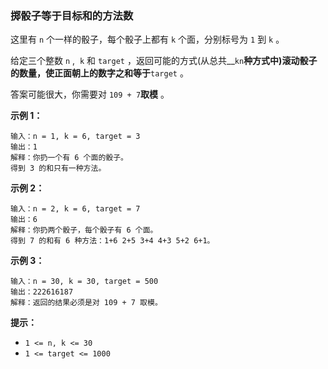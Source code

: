 ### 掷骰子等于目标和的方法数 ###
这里有 `n` 个一样的骰子，每个骰子上都有 `k` 个面，分别标号为 `1` 到 `k` 。

给定三个整数 `n` ,  `k` 和 `target` ，返回可能的方式(从总共__`kn`__种方式中)滚动骰子的数量，使正面朝上的数字之和等于__`target` 。

答案可能很大，你需要对 `109 + 7`**取模** 。



**示例 1：**

```
输入：n = 1, k = 6, target = 3
输出：1
解释：你扔一个有 6 个面的骰子。
得到 3 的和只有一种方法。
```

**示例 2：**

```
输入：n = 2, k = 6, target = 7
输出：6
解释：你扔两个骰子，每个骰子有 6 个面。
得到 7 的和有 6 种方法：1+6 2+5 3+4 4+3 5+2 6+1。
```

**示例 3：**

```
输入：n = 30, k = 30, target = 500
输出：222616187
解释：返回的结果必须是对 109 + 7 取模。
```



**提示：**

* `1 <= n, k <= 30`
* `1 <= target <= 1000`

